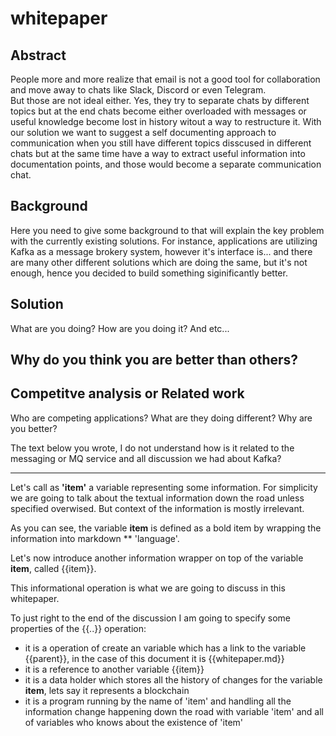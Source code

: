 # whitepaper

## Abstract

People more and more realize that email is not a good tool for collaboration and move away to chats like Slack, Discord or even Telegram.  
But those are not ideal either. Yes, they try to separate chats by different topics but at the end chats become either overloaded with messages or useful knowledge become lost in history witout a way to restructure it. 
With our solution we want to suggest a self documenting approach to communication when you still have different topics disscused in different chats but at the same time have a way to extract useful information into documentation points, and those would become a separate communication chat.  


## Background

Here you need to give some background to that will explain the key problem with the currently existing solutions. For instance, applications are utilizing Kafka as a message brokery system, however it's interface is... and there are many other different solutions which are doing the same, but it's not enough, hence you decided to build something siginificantly better.

## Solution

What are you doing? How are you doing it? And etc...

## Why do you think you are better than others?


## Competitve analysis or Related work

Who are competing applications? What are they doing different? Why are you better?



The text below you wrote, I do not understand how is it related to the messaging or MQ service and all discussion we had about Kafka?

---------------

Let's call as **'item'** a variable representing some information. For simplicity we are going to talk about the textual information down the road unless specified overwised. But context of the information is mostly irrelevant. 

As you can see, the variable **item** is defined as a bold item by wrapping the information into markdown ** 'language'.

Let's now introduce another information wrapper on top of the variable **item**, called {{item}}.

This informational operation is what we are going to discuss in this whitepaper. 

To just right to the end of the discussion I am going to specify some properties of the {{..}} operation:

* it is a operation of create an variable which has a link to the variable {{parent}}, in the case of this document it is {{whitepaper.md}}
* it is a reference to another variable {{item}}
* it is a data holder which stores all the history of changes for the variable **item**, lets say it represents a blockchain
* it is a program running by the name of 'item' and handling all the information change happening down the road with variable 'item' and all of variables who knows about the existence of 'item'
